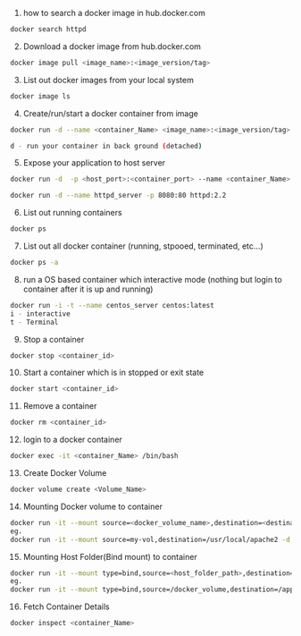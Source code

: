 
1. how to search a docker image in hub.docker.com
```sh
docker search httpd
```
2. Download a docker image from hub.docker.com
```sh
docker image pull <image_name>:<image_version/tag>
```

3. List out docker images from your local system
```sh
docker image ls
```

4. Create/run/start a docker container from image
```sh
docker run -d --name <container_Name> <image_name>:<image_version/tag>

d - run your container in back ground (detached)
```

5. Expose your application to host server
```sh
docker run -d  -p <host_port>:<container_port> --name <container_Name> <image_name>:<Image_version/tag>

docker run -d --name httpd_server -p 8080:80 httpd:2.2
```

6. List out running containers
```sh
docker ps
```

7. List out all docker container (running, stpooed, terminated, etc...)
```sh
docker ps -a
```

8. run a OS based container which interactive mode (nothing but login to container after it is up and running)

```sh
docker run -i -t --name centos_server centos:latest
i - interactive
t - Terminal
```

9. Stop a container 
```sh
docker stop <container_id>
```

10. Start a container which is in stopped or exit state

```sh
docker start <container_id>
```
11. Remove a container

```sh
docker rm <container_id>
```

12. login to a docker container
```sh
docker exec -it <container_Name> /bin/bash
```

13. Create Docker Volume
```sh
docker volume create <Volume_Name>
```

14. Mounting Docker volume to container
```sh
docker run -it --mount source=<docker_volume_name>,destination=<destination-folder> -d <container-name>
eg.
docker run -it --mount source=my-vol,destination=/usr/local/apache2 -d -p 80:80 httpd
```


15. Mounting Host Folder(Bind mount) to container
```sh
docker run -it --mount type=bind,source=<host_folder_path>,destination=<destination-folder> -d <container-name>
eg.
docker run -it --mount type=bind,source=/docker_volume,destination=/app -d -p 80:80 nginx
```


16. Fetch Container Details
```sh
docker inspect <container_Name>
```
